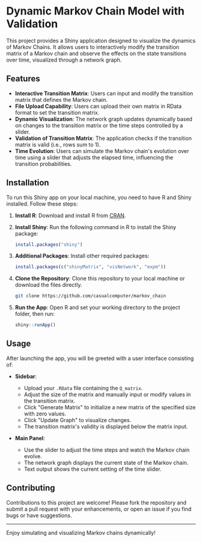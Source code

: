 
# Dynamic Markov Chain Model with Validation

This project provides a Shiny application designed to visualize the dynamics of Markov Chains. It allows users to interactively modify the transition matrix of a Markov chain and observe the effects on the state transitions over time, visualized through a network graph.

## Features

- **Interactive Transition Matrix**: Users can input and modify the transition matrix that defines the Markov chain.
- **File Upload Capability**: Users can upload their own matrix in RData format to set the transition matrix.
- **Dynamic Visualization**: The network graph updates dynamically based on changes to the transition matrix or the time steps controlled by a slider.
- **Validation of Transition Matrix**: The application checks if the transition matrix is valid (i.e., rows sum to 1).
- **Time Evolution**: Users can simulate the Markov chain's evolution over time using a slider that adjusts the elapsed time, influencing the transition probabilities.

## Installation

To run this Shiny app on your local machine, you need to have R and Shiny installed. Follow these steps:

1. **Install R**: Download and install R from [CRAN](https://cran.r-project.org/).
2. **Install Shiny**: Run the following command in R to install the Shiny package:

   ```R
   install.packages("shiny")
   ```

3. **Additional Packages**: Install other required packages:

   ```R
   install.packages(c("shinyMatrix", "visNetwork", "expm"))
   ```

4. **Clone the Repository**: Clone this repository to your local machine or download the files directly.

   ```bash
   git clone https://github.com/casualcomputer/markov_chain
   ```

5. **Run the App**: Open R and set your working directory to the project folder, then run:

   ```R
   shiny::runApp()
   ```

## Usage

After launching the app, you will be greeted with a user interface consisting of:

- **Sidebar**:
  - Upload your `.RData` file containing the `Q_matrix`.
  - Adjust the size of the matrix and manually input or modify values in the transition matrix.
  - Click "Generate Matrix" to initialize a new matrix of the specified size with zero values.
  - Click "Update Graph" to visualize changes.
  - The transition matrix's validity is displayed below the matrix input.

- **Main Panel**:
  - Use the slider to adjust the time steps and watch the Markov chain evolve.
  - The network graph displays the current state of the Markov chain.
  - Text output shows the current setting of the time slider.

## Contributing

Contributions to this project are welcome! Please fork the repository and submit a pull request with your enhancements, or open an issue if you find bugs or have suggestions.

---

Enjoy simulating and visualizing Markov chains dynamically!
